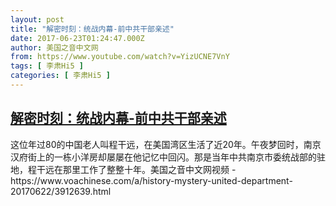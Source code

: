 ```yaml
---
layout: post
title: "解密时刻：统战内幕-前中共干部亲述"
date: 2017-06-23T01:24:47.000Z
author: 美国之音中文网
from: https://www.youtube.com/watch?v=YizUCNE7VnY
tags: [ 李肃Hi5 ]
categories: [ 李肃Hi5 ]
---
```

<!--1498181087000-->
[解密时刻：统战内幕-前中共干部亲述](https://www.youtube.com/watch?v=YizUCNE7VnY)
------

<div>
这位年过80的中国老人叫程干远，在美国湾区生活了近20年。午夜梦回时，南京汉府街上的一栋小洋房却屡屡在他记忆中回闪。那是当年中共南京市委统战部的驻地，程干远在那里工作了整整十年。美国之音中文网视频 - https://www.voachinese.com/a/history-mystery-united-department-20170622/3912639.html
</div>
